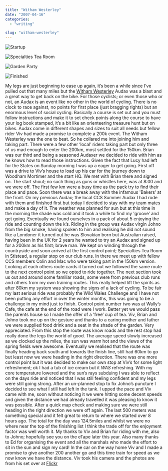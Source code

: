 ```yaml
---
title: "Witham Westerley"
date: "2007-04-16"
categories:
  - "writing"

slug: "witham-westerley"
---
```


![Startup](/images/461145115_962f1c205d_m.jpg)

![Specialties Tea Room](/images/461145845_75f5c50bb0_m.jpg)

![Garden Party](/images/461147555_3ae6cad48a_m.jpg)

![Finished](/images/461140528_159442e220_m.jpg)

My legs are just beginning to ease up again, it’s been a while since I’ve pulled out that many miles but the [Witham Westerley](https://www.aukweb.net/cal/calsolo.php?Ride=07-715) Audax was a blast and a great way to get back on the bike. For those cyclists; or even those who or not, an Audax is an event like no other in the world of cycling. There is no clock to race against, no points for first place (just bragging rights) but an enormous level of social cycling. Basically a course is set out and you must follow instructions and make it to set check points along the course to have your log book stamped, it’s a bit like an orienteering treasure hunt but on bikes. Audax come in different shapes and sizes to suit all needs but fellow rider Viv had made a promise to complete a 200k event. The Witham Westerley was the one to beat. So he collared me into joining him and taking part. There were a few other ‘local’ riders taking part but only three of us mad enough to enter the 200km, most settled for the 150km. Brian was our third and being a seasoned Audaxer we decided to ride with him as he knows how to read those instructions. Given the fact that Lucy had left for the States on Sunday morning I was up a eager to get going. First off was a drive to Viv’s house to load up his car for the journey down to Woodham Mortimer and the start HQ. We met with Brian there and signed on. The start shout; no such thing as guns or whistles here, was at 8:00 and we were off. The first few km were a busy time as the pack try to find their place and pace. Soon there was a break away with the infamous 'Bakers’ at the front. On my previous Audax; the local CCS Summer Audax I had rode with them and finished first but today I decided to stay with my team mates and make a day of it. The weather was planned for sun but at this time in the morning the shade was cold and it took a while to find my 'groove’ and get going. Eventually we found ourselves in a pack of about 5 enjoying the ride and counting down the k’s. Riding in the group was Audax virgin Johno from the big smoke, having spoken to him and realising he did not sound like a Londoner it turned out he was Slovakian born but Australian raised, having been in the UK for 2 years he wanted to try an Audax and signed up for a 200km as his first; brave man. We kept on winding through the countryside and soon arrived at the first control point; Specialties Tea Room in Stistead, a regular stop on our club runs. In there we meet up with fellow CCS members Colin and Mac who were taking part in the 150km version. Looking at each others route cards it turned out we followed the same route to the next control point so we opted to ride together. The next section took us out and around some familiar roads, some were from previous club runs and others from my own training routes. This really helped lift the spirits as after 80km my system was showing the signs of a lack of cycling. To be fair my last serious ride was probably the Wild Wales Challenge and I have not been putting any effort in over the winter months, this was going to be a challenge in my mind just to finish. Control point number two was at Wally’s Cafe, the cafe at the end of the road were I work. Better yet we would pass the parents house so I made the offer of a 'free’ cup of tea. Viv, Brian and Johno took me up on the gesture and thanks to a caring mother and father we were supplied food drink and a seat in the shade of the garden. Very appreciated. From this stop the route was know roads and the rest stop had really done the legs the world of good. The average speed slowly increased as we clocked up the miles, the sun was warm hot and the views of the spring fields were awesome. Eventually we realised that the route was finally heading back south and towards the finish line, still had 60km to go but least now we were heading in the right direction. There was one more control point but it was decided to make our own stop at Viv’s for some light refreshment; ok I had a tub of ice cream but it _WAS_ refreshing. With my core temperature lowered and the sun’s rays subduing I was able to reflect on the days ride and noticed that I was still feeling confident and my legs were still going strong. After an un-planned stop to fix Johno’s puncture I decided to see what I still had left in the tank. I upped the pace and Viv came with me, soon without noticing it we were hitting some decent speeds and given the distance we had already travelled it was pleasing to know it was possible. After a quick map check and making sure we were still heading in the right direction we were off again. The last 500 meters was something special and it felt great to return to where we started over 8 hours ago. The total for the day was 124.5miles and whilst we were no where near the top of the finishing list I think the trade off for the enjoyment factor was well worth it. My thanks to Viv and Brian for riding with me, also to Johno; hopefully see you on the eTape later this year. Also many thanks to Ed for organising the event and all the marshals who made the effort to sit in the sun and sign my card! In the car on the way home Viv and I made a promise to give another 200 another go and this time train for speed as we now know we have the distance. Viv took his camera and the photos are from his set over at [Flickr](https://www.flickr.com/photos/lythgo/sets/72157600081574798/)
